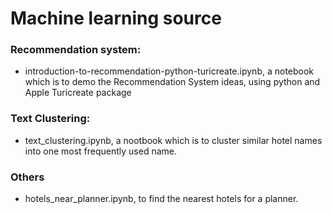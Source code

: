 # Machine learning source

### Recommendation system:
* introduction-to-recommendation-python-turicreate.ipynb, a notebook which is to demo the Recommendation System ideas, using python and Apple Turicreate package

### Text Clustering:
* text_clustering.ipynb, a nootbook which is to cluster similar hotel names into one most frequently used name.


### Others
* hotels_near_planner.ipynb, to find the nearest hotels for a planner.
